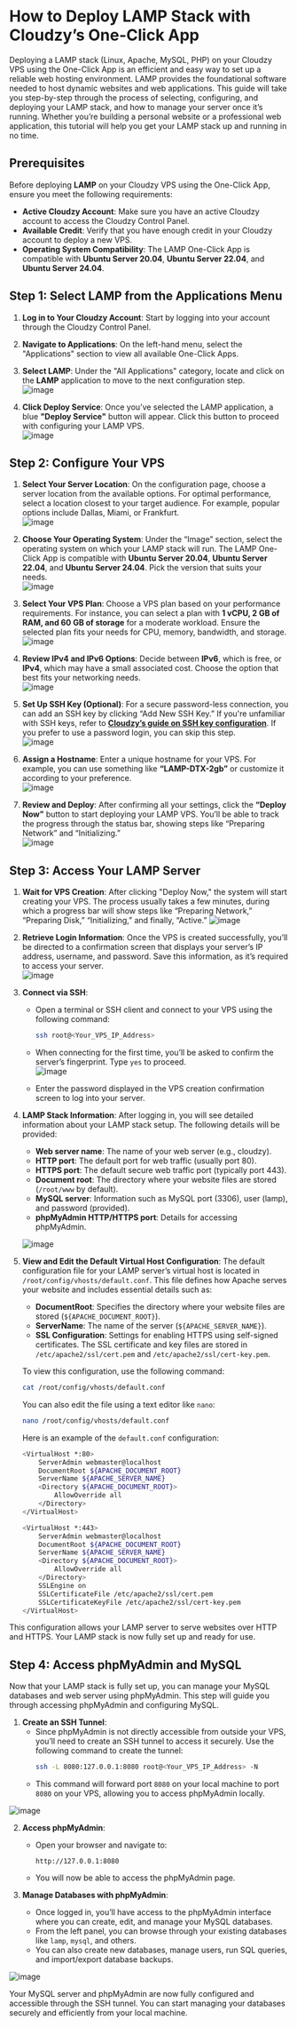 # How to Deploy LAMP Stack with Cloudzy’s One-Click App

Deploying a LAMP stack (Linux, Apache, MySQL, PHP) on your Cloudzy VPS using the One-Click App is an efficient and easy way to set up a reliable web hosting environment. LAMP provides the foundational software needed to host dynamic websites and web applications. This guide will take you step-by-step through the process of selecting, configuring, and deploying your LAMP stack, and how to manage your server once it’s running. Whether you’re building a personal website or a professional web application, this tutorial will help you get your LAMP stack up and running in no time.


## Prerequisites

Before deploying **LAMP** on your Cloudzy VPS using the One-Click App, ensure you meet the following requirements:

- **Active Cloudzy Account**: Make sure you have an active Cloudzy account to access the Cloudzy Control Panel.
- **Available Credit**: Verify that you have enough credit in your Cloudzy account to deploy a new VPS.
- **Operating System Compatibility**: The LAMP One-Click App is compatible with **Ubuntu Server 20.04**, **Ubuntu Server 22.04**, and **Ubuntu Server 24.04**.

## Step 1: Select LAMP from the Applications Menu

1. **Log in to Your Cloudzy Account**: Start by logging into your account through the Cloudzy Control Panel.
   
2. **Navigate to Applications**: On the left-hand menu, select the "Applications" section to view all available One-Click Apps.  
   
4. **Select LAMP**: Under the "All Applications" category, locate and click on the **LAMP** application to move to the next configuration step.  
![image](https://github.com/user-attachments/assets/3196f4a1-4adf-41d1-84a7-4e901db749ba)

6. **Click Deploy Service**: Once you’ve selected the LAMP application, a blue **"Deploy Service"** button will appear. Click this button to proceed with configuring your LAMP VPS.  
![image](https://github.com/user-attachments/assets/fa4cc452-54af-48b6-b37f-c81bb3c953a9)

## Step 2: Configure Your VPS

1. **Select Your Server Location**: On the configuration page, choose a server location from the available options. For optimal performance, select a location closest to your target audience. For example, popular options include Dallas, Miami, or Frankfurt.  
   ![image](https://github.com/user-attachments/assets/f9551a4c-1c74-46c8-8852-334689f19ece)

2. **Choose Your Operating System**: Under the “Image” section, select the operating system on which your LAMP stack will run. The LAMP One-Click App is compatible with **Ubuntu Server 20.04**, **Ubuntu Server 22.04**, and **Ubuntu Server 24.04**. Pick the version that suits your needs.  
   ![image](https://github.com/user-attachments/assets/d17fd39e-a350-422e-a1b9-c57fe35bc614)

3. **Select Your VPS Plan**: Choose a VPS plan based on your performance requirements. For instance, you can select a plan with **1 vCPU, 2 GB of RAM, and 60 GB of storage** for a moderate workload. Ensure the selected plan fits your needs for CPU, memory, bandwidth, and storage.  
   ![image](https://github.com/user-attachments/assets/c8a70500-487f-414f-9ea0-6878c7e3ce0a)

4. **Review IPv4 and IPv6 Options**: Decide between **IPv6**, which is free, or **IPv4**, which may have a small associated cost. Choose the option that best fits your networking needs.  
   ![image](https://github.com/user-attachments/assets/95c9f9f2-7489-4785-b3f0-9ba6b9f8623f)

5. **Set Up SSH Key (Optional)**: For a secure password-less connection, you can add an SSH key by clicking “Add New SSH Key.” If you're unfamiliar with SSH keys, refer to **[Cloudzy’s guide on SSH key configuration](https://cloudzy.com/kb/linux/connection/)**. If you prefer to use a password login, you can skip this step.  
   ![image](https://github.com/user-attachments/assets/c9f10317-f948-483a-8360-014b4b13639a)


7. **Assign a Hostname**: Enter a unique hostname for your VPS. For example, you can use something like **“LAMP-DTX-2gb”** or customize it according to your preference.  
   ![image](https://github.com/user-attachments/assets/c04d56f4-d980-4960-b167-2dc595052e9f)

8. **Review and Deploy**: After confirming all your settings, click the **“Deploy Now”** button to start deploying your LAMP VPS. You’ll be able to track the progress through the status bar, showing steps like “Preparing Network” and “Initializing.”  
![image](https://github.com/user-attachments/assets/4eb3690c-6079-46ad-a9dd-da1a7b1eb0a3)

## Step 3: Access Your LAMP Server

1. **Wait for VPS Creation**: After clicking "Deploy Now," the system will start creating your VPS. The process usually takes a few minutes, during which a progress bar will show steps like “Preparing Network,” “Preparing Disk,” “Initializing,” and finally, “Active.”
![image](https://github.com/user-attachments/assets/55553e6b-f8ef-42ee-b77d-b63426ca3a0c)


2. **Retrieve Login Information**: Once the VPS is created successfully, you’ll be directed to a confirmation screen that displays your server’s IP address, username, and password. Save this information, as it’s required to access your server.  
![image](https://github.com/user-attachments/assets/edb11ff5-655e-457a-8217-8e4185491c0c)


3. **Connect via SSH**:
   - Open a terminal or SSH client and connect to your VPS using the following command:
     ```bash
     ssh root@<Your_VPS_IP_Address>
     ```
   - When connecting for the first time, you’ll be asked to confirm the server’s fingerprint. Type `yes` to proceed.  
     ![image](https://github.com/user-attachments/assets/83246ed3-c759-4260-8954-d6b19817b81f)

   
   - Enter the password displayed in the VPS creation confirmation screen to log into your server.

4. **LAMP Stack Information**: 
   After logging in, you will see detailed information about your LAMP stack setup. The following details will be provided:
   - **Web server name**: The name of your web server (e.g., cloudzy).
   - **HTTP port**: The default port for web traffic (usually port 80).
   - **HTTPS port**: The default secure web traffic port (typically port 443).
   - **Document root**: The directory where your website files are stored (`/root/www` by default).
   - **MySQL server**: Information such as MySQL port (3306), user (lamp), and password (provided).
   - **phpMyAdmin HTTP/HTTPS port**: Details for accessing phpMyAdmin.  

   ![image](https://github.com/user-attachments/assets/80ae76bb-9fa1-4379-95f5-7a97893ce88b)


5. **View and Edit the Default Virtual Host Configuration**:
   The default configuration file for your LAMP server’s virtual host is located in `/root/config/vhosts/default.conf`. This file defines how Apache serves your website and includes essential details such as:
   - **DocumentRoot**: Specifies the directory where your website files are stored (`${APACHE_DOCUMENT_ROOT}`).
   - **ServerName**: The name of the server (`${APACHE_SERVER_NAME}`).
   - **SSL Configuration**: Settings for enabling HTTPS using self-signed certificates. The SSL certificate and key files are stored in `/etc/apache2/ssl/cert.pem` and `/etc/apache2/ssl/cert-key.pem`.

   To view this configuration, use the following command:
   ```bash
   cat /root/config/vhosts/default.conf
   ```

   You can also edit the file using a text editor like `nano`:
   ```bash
   nano /root/config/vhosts/default.conf
   ```

   Here is an example of the `default.conf` configuration:
   ```bash
   <VirtualHost *:80>
       ServerAdmin webmaster@localhost
       DocumentRoot ${APACHE_DOCUMENT_ROOT}
       ServerName ${APACHE_SERVER_NAME}
       <Directory ${APACHE_DOCUMENT_ROOT}>
           AllowOverride all
       </Directory>
   </VirtualHost>

   <VirtualHost *:443>
       ServerAdmin webmaster@localhost
       DocumentRoot ${APACHE_DOCUMENT_ROOT}
       ServerName ${APACHE_SERVER_NAME}
       <Directory ${APACHE_DOCUMENT_ROOT}>
           AllowOverride all
       </Directory>
       SSLEngine on
       SSLCertificateFile /etc/apache2/ssl/cert.pem
       SSLCertificateKeyFile /etc/apache2/ssl/cert-key.pem
   </VirtualHost>
   ```

This configuration allows your LAMP server to serve websites over HTTP and HTTPS. Your LAMP stack is now fully set up and ready for use.

## Step 4: Access phpMyAdmin and MySQL

Now that your LAMP stack is fully set up, you can manage your MySQL databases and web server using phpMyAdmin. This step will guide you through accessing phpMyAdmin and configuring MySQL.

1. **Create an SSH Tunnel**:
   - Since phpMyAdmin is not directly accessible from outside your VPS, you’ll need to create an SSH tunnel to access it securely. Use the following command to create the tunnel:
     ```bash
     ssh -L 8080:127.0.0.1:8080 root@<Your_VPS_IP_Address> -N
     ```
   - This command will forward port `8080` on your local machine to port `8080` on your VPS, allowing you to access phpMyAdmin locally.  

![image](https://github.com/user-attachments/assets/9b487982-85be-415e-ac56-d08d90a42c46)



2. **Access phpMyAdmin**:
   - Open your browser and navigate to:
     ```
     http://127.0.0.1:8080
     ```
   - You will now be able to access the phpMyAdmin page.

3. **Manage Databases with phpMyAdmin**:
   - Once logged in, you’ll have access to the phpMyAdmin interface where you can create, edit, and manage your MySQL databases.
   - From the left panel, you can browse through your existing databases like `lamp`, `mysql`, and others.
   - You can also create new databases, manage users, run SQL queries, and import/export database backups.  

![image](https://github.com/user-attachments/assets/744fc004-6fb1-4914-908f-c85aa1b403e9)

Your MySQL server and phpMyAdmin are now fully configured and accessible through the SSH tunnel. You can start managing your databases securely and efficiently from your local machine.
